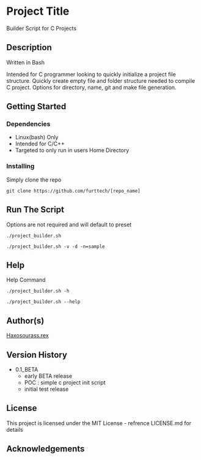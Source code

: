 # Project Title
 
Builder Script for C Projects

## Description

Written in Bash

Intended for C programmer looking to quickly initialize a project file structure. Quickly create empty file and folder structure needed to compile C project. Options for directory, name, git and make file generation.

## Getting Started

### Dependencies

* Linux(bash) Only
* Intended for C/C++
* Targeted to only run in users Home Directory

### Installing

Simply clone the repo

```
git clone https://github.com/furttech/[repo_name]
```

## Run The Script

Options are not required and will default to preset

```
./project_builder.sh

./project_builder.sh -v -d -n=sample
```

## Help

Help Command

```
./project_builder.sh -h

./project_builder.sh --help
```

## Author(s)

[Haxosourass.rex](@furttech)

## Version History

* 0.1_BETA
	* early BETA release
	* POC : simple c project init script
	* initial test release

## License

This project is licensed under the MIT License - refrence LICENSE.md for details

## Acknowledgements


